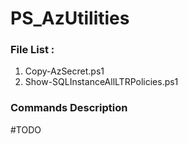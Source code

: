 # PS_AzUtilities
<p>
  <H3>File List : </H2>
  <ol>
    <li>Copy-AzSecret.ps1 </li>
    <li>Show-SQLInstanceAllLTRPolicies.ps1 </li>
  </ol>
</p>
<p>
  <H3>Commands Description</H3>
  #TODO
</p>
